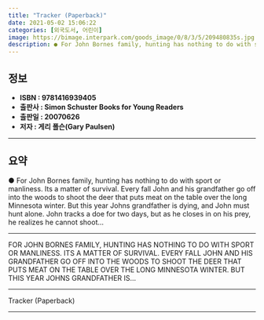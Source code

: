 ```yaml
---
title: "Tracker (Paperback)"
date: 2021-05-02 15:06:22
categories: [외국도서, 어린이]
image: https://bimage.interpark.com/goods_image/0/8/3/5/209480835s.jpg
description: ● For John Bornes family, hunting has nothing to do with sport or manliness. Its a matter of survival. Every fall John and his grandfather go off into the wood
---
```


## **정보**

- **ISBN : 9781416939405**
- **출판사 : Simon   Schuster Books for Young Readers**
- **출판일 : 20070626**
- **저자 : 게리 폴슨(Gary Paulsen)**

------



## **요약**

●  For John Bornes family, hunting has nothing to do with sport or manliness. Its a matter of survival. Every fall John and his grandfather go off into the woods to shoot the deer that puts meat on the table over the long Minnesota winter. But this year Johns grandfather is dying, and John must hunt alone. John tracks a doe for two days, but as he closes in on his prey, he realizes he cannot shoot...

------

FOR JOHN BORNES FAMILY, HUNTING HAS NOTHING TO DO WITH SPORT OR MANLINESS. ITS A MATTER OF SURVIVAL. EVERY FALL JOHN AND HIS GRANDFATHER GO OFF INTO THE WOODS TO SHOOT THE DEER THAT PUTS MEAT ON THE TABLE OVER THE LONG MINNESOTA WINTER. BUT THIS YEAR JOHNS GRANDFATHER IS... 

------


Tracker (Paperback) 

------


